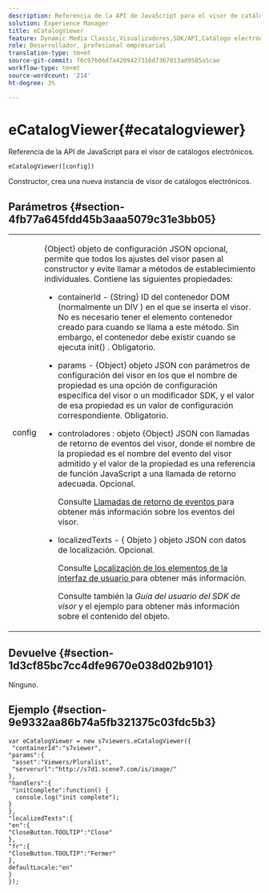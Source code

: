 ```yaml
---
description: Referencia de la API de JavaScript para el visor de catálogos electrónicos.
solution: Experience Manager
title: eCatalogViewer
feature: Dynamic Media Classic,Visualizadores,SDK/API,Catálogo electrónico
role: Desarrollador, profesional empresarial
translation-type: tm+mt
source-git-commit: f6c97606d7a4209427316d7367013ad9585a5cae
workflow-type: tm+mt
source-wordcount: '214'
ht-degree: 3%

---
```



# eCatalogViewer{#ecatalogviewer}

Referencia de la API de JavaScript para el visor de catálogos electrónicos.

`eCatalogViewer([config])`

Constructor, crea una nueva instancia de visor de catálogos electrónicos.

## Parámetros {#section-4fb77a645fdd45b3aaa5079c31e3bb05}

<table id="table_896DFF34A68A403DB93A6D597461A573"> 
 <tbody> 
  <tr> 
   <td colname="col1"> <p> <span class="codeph"> <span class="varname"> config  </span> </span> </p> </td> 
   <td colname="col2"> <p> <span class="codeph"> {Object} objeto de configuración JSON  </span> opcional, permite que todos los ajustes del visor pasen al constructor y evite llamar a métodos de establecimiento individuales. Contiene las siguientes propiedades: </p> <p> 
     <ul id="ul_266C711E8E75471E90C15F39A96A142F"> 
      <li id="li_71857BBD652243A094E936C2C8EA9702"> <p> <span class="codeph"> containerId  </span> -  <span class="codeph"> {String}  </span> ID del contenedor DOM (normalmente un  <span class="codeph"> DIV  </span>) en el que se inserta el visor. No es necesario tener el elemento contenedor creado para cuando se llama a este método. Sin embargo, el contenedor debe existir cuando se ejecuta <span class="codeph"> init() </span>. Obligatorio. </p> </li> 
      <li id="li_3D28979F04274AC9B507B33D4275FC3A"> <p> <span class="codeph"> params  </span> -  <span class="codeph"> {Object} objeto  </span> JSON con parámetros de configuración del visor en los que el nombre de propiedad es una opción de configuración específica del visor o un modificador SDK, y el valor de esa propiedad es un valor de configuración correspondiente. Obligatorio. </p> </li> 
      <li id="li_A40AC2167575415FB3383D070E27B9AB"> <p> <span class="codeph"> controladores  </span> : objeto  <span class="codeph"> {Object}  </span> JSON con llamadas de retorno de eventos del visor, donde el nombre de la propiedad es el nombre del evento del visor admitido y el valor de la propiedad es una referencia de función JavaScript a una llamada de retorno adecuada. Opcional. </p> <p>Consulte <a href="../../../c-html5-s7-aem-asset-viewers/c-html5-20-ecatalog-viewer-about/c-html5-20-ecatalog-viewer-event-callbacks.md#concept-0bf5ff877043468db58ac62a92d002b6" format="dita" scope="local"> Llamadas de retorno de eventos </a> para obtener más información sobre los eventos del visor. </p> </li> 
      <li id="li_FE5B330E98834CB08C16FCA694F31BE3"> <p> <span class="codeph"> localizedTexts  </span> - {  <span class="codeph"> Objeto  </span>} objeto JSON con datos de localización. Opcional. </p> <p>Consulte <a href="../../../c-html5-s7-aem-asset-viewers/c-html5-20-ecatalog-viewer-about/c-html5-20-ecatalog-viewer-localization.md#concept-cbfc39344c494eb7b9f6a272cff0cc74" format="dita" scope="local"> Localización de los elementos de la interfaz de usuario </a> para obtener más información. </p> <p>Consulte también la <i>Guía del usuario del SDK de visor</i> y el ejemplo para obtener más información sobre el contenido del objeto. </p> </li> 
     </ul> </p> </td> 
  </tr> 
 </tbody> 
</table>

## Devuelve {#section-1d3cf85bc7cc4dfe9670e038d02b9101}

Ninguno.

## Ejemplo {#section-9e9332aa86b74a5fb321375c03fdc5b3}

```
var eCatalogViewer = new s7viewers.eCatalogViewer({ 
 "containerId":"s7viewer", 
"params":{ 
 "asset":"Viewers/Pluralist", 
 "serverurl":"http://s7d1.scene7.com/is/image/" 
}, 
"handlers":{ 
 "initComplete":function() { 
  console.log("init complete"); 
} 
}, 
"localizedTexts":{ 
"en":{ 
"CloseButton.TOOLTIP":"Close" 
}, 
"fr":{ 
"CloseButton.TOOLTIP":"Fermer" 
}, 
defaultLocale:"en" 
} 
});
```

